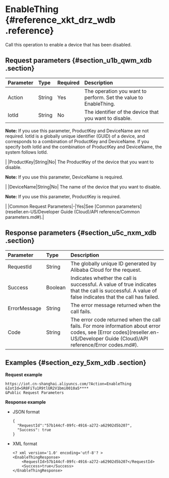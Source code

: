 # EnableThing {#reference_xkt_drz_wdb .reference}

Call this operation to enable a device that has been disabled.

## Request parameters {#section_u1b_qwm_xdb .section}

|Parameter|Type|Required|Description|
|:--------|:---|:-------|:----------|
|Action|String|Yes|The operation you want to perform. Set the value to EnableThing.|
|IotId|String|No| The identifier of the device that you want to disable.

 **Note:** If you use this parameter, ProductKey and DeviceName are not required. IotId is a globally unique identifier \(GUID\) of a device, and corresponds to a combination of ProductKey and DeviceName. If you specify both IotId and the combination of ProductKey and DeviceName, the system follows IotId.

 |
|ProductKey|String|No| The ProductKey of the device that you want to disable.

 **Note:** If you use this parameter, DeviceName is required.

 |
|DeviceName|String|No| The name of the device that you want to disable.

 **Note:** If you use this parameter, ProductKey is required.

 |
|Common Request Parameters|-|Yes|See [Common parameters](reseller.en-US/Developer Guide (Cloud)/API reference/Common parameters.md#).|

## Response parameters {#section_u5c_nxm_xdb .section}

|Parameter|Type|Description|
|:--------|:---|:----------|
|RequestId|String|The globally unique ID generated by Alibaba Cloud for the request.|
|Success|Boolean|Indicates whether the call is successful. A value of true indicates that the call is successful. A value of false indicates that the call has failed.|
|ErrorMessage|String|The error message returned when the call fails.|
|Code|String|The error code returned when the call fails. For more information about error codes, see [Error codes](reseller.en-US/Developer Guide (Cloud)/API reference/Error codes.md#).|

## Examples {#section_ezy_5xm_xdb .section}

**Request example**

```
https://iot.cn-shanghai.aliyuncs.com/?Action=EnableThing
&IotId=SR8FiTu1R9tlUR2V1bmi0010a5****
&Public Request Parameters
```

**Response example**

-   JSON format

    ```
    {
      "RequestId":"57b144cf-09fc-4916-a272-a62902d5b207",
      "Success": true
    }
    ```

-   XML format

    ```
    <? xml version='1.0' encoding='utf-8'? >
    <EnableThingResponse>
        <RequestId>57b144cf-09fc-4916-a272-a62902d5b207</RequestId>
        <Success>true</Success>
    </EnableThingResponse>
    ```


